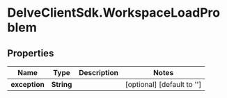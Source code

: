 # DelveClientSdk.WorkspaceLoadProblem

## Properties

Name | Type | Description | Notes
------------ | ------------- | ------------- | -------------
**exception** | **String** |  | [optional] [default to &#39;&#39;]


